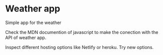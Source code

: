# Weather app

Simple app for the weather

Check the MDN documention of javascript to make the conection with the API of weather app.

Inspect different hosting options like Netlify or heroku. Try new options.
